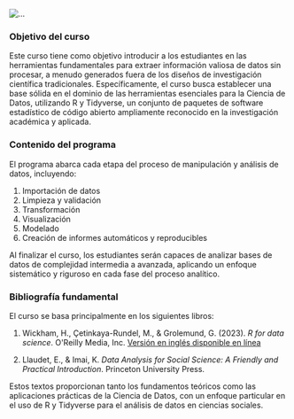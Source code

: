 
![...](img/cdar2.jpg)


### Objetivo del curso

Este curso tiene como objetivo introducir a los estudiantes en las herramientas fundamentales para extraer información valiosa de datos sin procesar, a menudo generados fuera de los diseños de investigación científica tradicionales. Específicamente, el curso busca establecer una base sólida en el dominio de las herramientas esenciales para la Ciencia de Datos, utilizando R y Tidyverse, un conjunto de paquetes de software estadístico de código abierto ampliamente reconocido en la investigación académica y aplicada.

### Contenido del programa

El programa abarca cada etapa del proceso de manipulación y análisis de datos, incluyendo:

1. Importación de datos
2. Limpieza y validación
3. Transformación
4. Visualización
5. Modelado
6. Creación de informes automáticos y reproducibles

Al finalizar el curso, los estudiantes serán capaces de analizar bases de datos de complejidad intermedia a avanzada, aplicando un enfoque sistemático y riguroso en cada fase del proceso analítico.

### Bibliografía fundamental

El curso se basa principalmente en los siguientes libros:

1. Wickham, H., Çetinkaya-Rundel, M., & Grolemund, G. (2023). *R for data science*. O'Reilly Media, Inc. 
   [Versión en inglés disponible en línea](https://r4ds.hadley.nz/)

2. Llaudet, E., & Imai, K. *Data Analysis for Social Science: A Friendly and Practical Introduction*. Princeton University Press.

Estos textos proporcionan tanto los fundamentos teóricos como las aplicaciones prácticas de la Ciencia de Datos, con un enfoque particular en el uso de R y Tidyverse para el análisis de datos en ciencias sociales.

